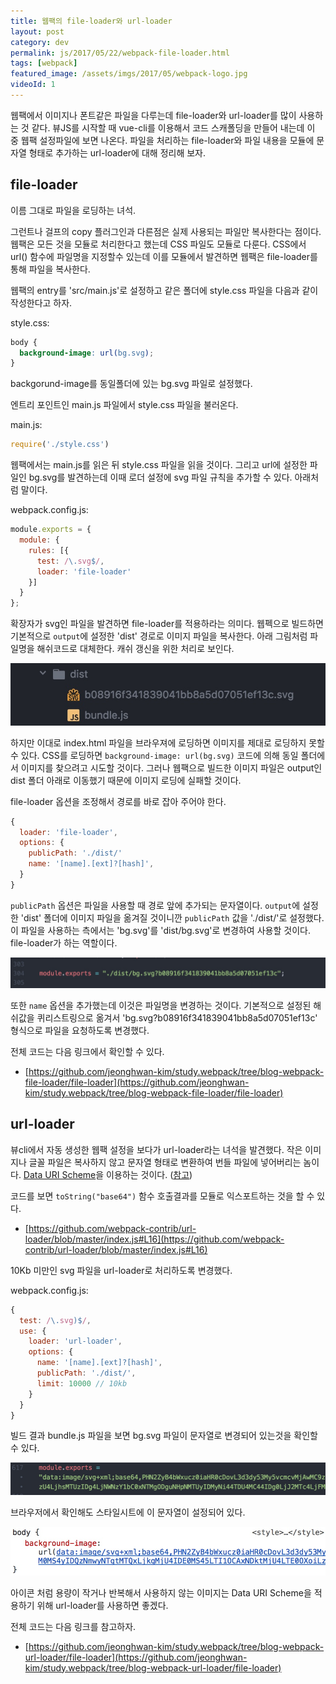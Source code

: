 ```yaml
---
title: 웹팩의 file-loader와 url-loader
layout: post
category: dev
permalink: js/2017/05/22/webpack-file-loader.html
tags: [webpack]
featured_image: /assets/imgs/2017/05/webpack-logo.jpg
videoId: 1
---
```


웹팩에서 이미지나 폰트같은 파일을 다루는데 file-loader와 url-loader를 많이 사용하는 것 같다. 뷰JS를 시작할 때 vue-cli를 이용해서 코드 스캐폴딩을 만들어 내는데 이 중 웹팩 설정파일에 보면 나온다. 파일을 처리하는 file-loader와 파일 내용을 모듈에 문자열 형태로 추가하는 url-loader에 대해 정리해 보자.

## file-loader

이름 그대로 파일을 로딩하는 녀석.

그런트나 걸프의 copy 플러그인과 다른점은 실제 사용되는 파일만 복사한다는 점이다. 웹팩은 모든 것을 모듈로 처리한다고 했는데 CSS 파일도 모듈로 다룬다. CSS에서 url() 함수에 파일명을 지정할수 있는데 이를 모듈에서 발견하면 웹팩은 file-loader를 통해 파일을 복사한다.

웹팩의 entry를 'src/main.js'로 설정하고 같은 폴더에 style.css 파일을 다음과 같이 작성한다고 하자.

style.css:

```css
body {
  background-image: url(bg.svg);
}
```

backgorund-image를 동일폴더에 있는 bg.svg 파일로 설정했다.

엔트리 포인트인 main.js 파일에서 style.css 파일을 불러온다.

main.js:

```js
require('./style.css')
```

웹팩에서는 main.js를 읽은 뒤 style.css 파일을 읽을 것이다. 그리고 url에 설정한 파일인 bg.svg를 발견하는데 이때 로더 설정에 svg 파일 규칙을 추가할 수 있다. 아래처럼 말이다.

webpack.config.js:

```js
module.exports = {
  module: {
    rules: [{
      test: /\.svg$/,
      loader: 'file-loader'
    }]
  }
};
```

확장자가 svg인 파일을 발견하면 file-loader를 적용하라는 의미다. 웹펙으로 빌드하면 기본적으로 `output`에 설정한 'dist' 경로로 이미지 파일을 복사한다. 아래 그림처럼 파일명을 해쉬코드로 대체한다. 캐쉬 갱신을 위한 처리로 보인다.

![file-loader-1](/assets/imgs/2017/05/webpack-file-loader-1.jpg)

하지만 이대로 index.html 파일을 브라우져에 로딩하면 이미지를 제대로 로딩하지 못할 수 있다. CSS를 로딩하면 `background-image: url(bg.svg)` 코드에 의해 동일 폴더에서 이미지를 찾으려고 시도할 것이다. 그러나 웹팩으로 빌드한 이미지 파일은 output인 dist 폴더 아래로 이동했기 때문에 이미지 로딩에 실패할 것이다.

file-loader 옵션을 조정해서 경로를 바로 잡아 주어야 한다.

```js
{
  loader: 'file-loader',
  options: {
    publicPath: './dist/'
    name: '[name].[ext]?[hash]',
  }
}
```

`publicPath` 옵션은 파일을 사용할 때 경로 앞에 추가되는 문자열이다. `output`에 설정한 'dist' 폴더에 이미지 파일을 옮겨질 것이니깐 `publicPath` 값을 './dist/'로 설정했다. 이 파일을 사용하는 측에서는 'bg.svg'를 'dist/bg.svg'로 변경하여 사용할 것이다. file-loader가 하는 역할이다.

![file-loader-2](/assets/imgs/2017/05/webpack-file-loader-2.jpg)

또한 `name` 옵션을 추가했는데 이것은 파일명을 변경하는 것이다. 기본적으로 설정된 해쉬값을 퀴리스트링으로 옮겨서 'bg.svg?b08916f341839041bb8a5d07051ef13c' 형식으로 파일을 요청하도록 변경했다.

전체 코드는 다음 링크에서 확인할 수 있다.

* [https://github.com/jeonghwan-kim/study.webpack/tree/blog-webpack-file-loader/file-loader](https://github.com/jeonghwan-kim/study.webpack/tree/blog-webpack-file-loader/file-loader)


## url-loader

뷰cli에서 자동 생성한 웹팩 설정을 보다가 url-loader라는 녀석을 발견했다. 작은 이미지나 글꼴 파일은 복사하지 않고 문자열 형태로 변환하여 번들 파일에 넣어버리는 놈이다. [Data URI Scheme](https://en.wikipedia.org/wiki/Data_URI_scheme)을 이용하는 것이다. ([참고](http://cocosoft.kr/364))

코드를 보면 `toString("base64")` 함수 호출결과를 모듈로 익스포트하는 것을 할 수 있다.

*  [https://github.com/webpack-contrib/url-loader/blob/master/index.js#L16](https://github.com/webpack-contrib/url-loader/blob/master/index.js#L16)

10Kb 미만인 svg 파일을 url-loader로 처리하도록 변경했다.

webpack.config.js:

```js
{
  test: /\.svg)$/,
  use: {
    loader: 'url-loader',
    options: {
      name: '[name].[ext]?[hash]',
      publicPath: './dist/',
      limit: 10000 // 10kb
    }
  }
}
```

빌드 결과 bundle.js 파일을 보면 bg.svg 파일이 문자열로 변경되어 있는것을 확인할 수 있다.

![url-loader-1](/assets/imgs/2017/05/webpack-url-loader-1.jpg)

브라우저에서 확인해도 스타일시트에 이 문자열이 설정되어 있다.

![url-loader-2](/assets/imgs/2017/05/webpack-url-loader-2.jpg)

아이콘 처럼 용량이 작거나 반복해서 사용하지 않는 이미지는 Data URI Scheme을 적용하기 위해 url-loader를 사용하면 좋겠다.

전체 코드는 다음 링크를 참고하자.

* [https://github.com/jeonghwan-kim/study.webpack/tree/blog-webpack-url-loader/file-loader](https://github.com/jeonghwan-kim/study.webpack/tree/blog-webpack-url-loader/file-loader)
